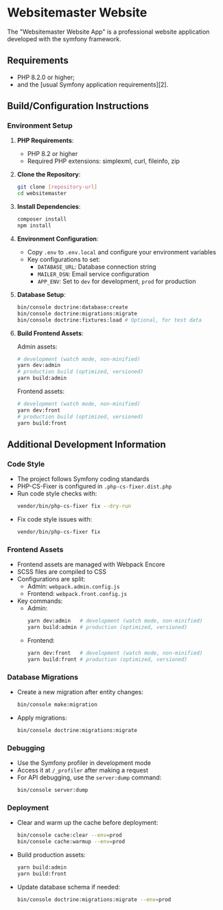 Websitemaster Website
=====================

The "Websitemaster Website App" is a professional website application developed with the symfony framework.

Requirements
------------

  * PHP 8.2.0 or higher;
  * and the [usual Symfony application requirements][2].

## Build/Configuration Instructions

### Environment Setup

1. **PHP Requirements**:
    - PHP 8.2 or higher
    - Required PHP extensions: simplexml, curl, fileinfo, zip

2. **Clone the Repository**:
   ```bash
   git clone [repository-url]
   cd websitemaster
   ```

3. **Install Dependencies**:
   ```bash
   composer install
   npm install
   ```

4. **Environment Configuration**:
    - Copy `.env` to `.env.local` and configure your environment variables
    - Key configurations to set:
        - `DATABASE_URL`: Database connection string
        - `MAILER_DSN`: Email service configuration
        - `APP_ENV`: Set to `dev` for development, `prod` for production

5. **Database Setup**:
   ```bash
   bin/console doctrine:database:create
   bin/console doctrine:migrations:migrate
   bin/console doctrine:fixtures:load # Optional, for test data
   ```

6. **Build Frontend Assets**:

   Admin assets:
   ```bash
   # development (watch mode, non-minified)
   yarn dev:admin
   # production build (optimized, versioned)
   yarn build:admin
   ```

   Frontend assets:
   ```bash
   # development (watch mode, non-minified)
   yarn dev:front
   # production build (optimized, versioned)
   yarn build:front
   ```

## Additional Development Information

### Code Style

- The project follows Symfony coding standards
- PHP-CS-Fixer is configured in `.php-cs-fixer.dist.php`
- Run code style checks with:
  ```bash
  vendor/bin/php-cs-fixer fix --dry-run
  ```
- Fix code style issues with:
  ```bash
  vendor/bin/php-cs-fixer fix
  ```

### Frontend Assets

- Frontend assets are managed with Webpack Encore
- SCSS files are compiled to CSS
- Configurations are split:
  - Admin: `webpack.admin.config.js`
  - Frontend: `webpack.front.config.js`
- Key commands:
  - Admin:
    ```bash
    yarn dev:admin   # development (watch mode, non-minified)
    yarn build:admin # production (optimized, versioned)
    ```
  - Frontend:
    ```bash
    yarn dev:front   # development (watch mode, non-minified)
    yarn build:front # production (optimized, versioned)
    ```

### Database Migrations

- Create a new migration after entity changes:
  ```bash
  bin/console make:migration
  ```
- Apply migrations:
  ```bash
  bin/console doctrine:migrations:migrate
  ```

### Debugging

- Use the Symfony profiler in development mode
- Access it at `/_profiler` after making a request
- For API debugging, use the `server:dump` command:
  ```bash
  bin/console server:dump
  ```

### Deployment

- Clear and warm up the cache before deployment:
  ```bash
  bin/console cache:clear --env=prod
  bin/console cache:warmup --env=prod
  ```
- Build production assets:
  ```bash
  yarn build:admin
  yarn build:front
  ```
- Update database schema if needed:
  ```bash
  bin/console doctrine:migrations:migrate --env=prod
  ```